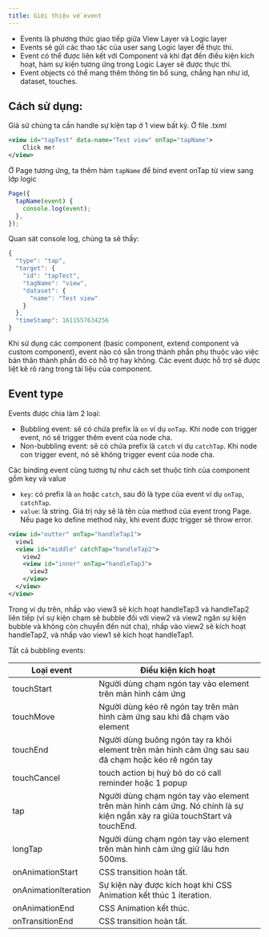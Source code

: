 ```yaml
---
title: Giới thiệu về event
---
```


- Events là phương thức giao tiếp giữa View Layer và Logic layer
- Events sẽ gửi các thao tác của user sang Logic layer để thực thi.
- Event có thể được liên kết với Component và khi đạt đến điều kiện kích hoạt, hàm sự kiện tương ứng trong Logic Layer sẽ được thực thi.
- Event objects có thể mang thêm thông tin bổ sung, chẳng hạn như id, dataset, touches.

## Cách sử dụng:

Giả sử chúng ta cần handle sự kiện tap ở 1 view bất kỳ.
Ở file .txml 

```xml
<view id="tapTest" data-name="Test view" onTap="tapName">
    Click me! 
</view>
```

Ở Page tương ứng, ta thêm hàm `tapName` để bind event onTap từ view sang lớp logic

```js
Page({
  tapName(event) {
    console.log(event);
  },
});
```

Quan sát console log, chúng ta sẽ thấy:
```js
{
  "type": "tap",
  "target": {
    "id": "tapTest",
    "tagName": "view",
    "dataset": {
      "name": "Test view"
    }
  },
  "timeStamp": 1611557634256
}
```

Khi sử dụng các component (basic component, extend component và custom component), event nào có sẵn trong thành phần phụ thuộc vào việc bản thân thành phần đó có hỗ trợ hay không. Các event được hỗ trợ sẽ được liệt kê rõ ràng trong tài liệu của component.

## Event type

Events được chia làm 2 loại:

- Bubbling event: sẽ có chứa prefix là `on` ví dụ `onTap`. Khi node con trigger event, nó sẽ trigger thêm event của node cha. 
- Non-bubbling event: sẽ có chứa prefix là `catch` ví dụ `catchTap`. Khi node con trigger event, nó sẽ không trigger event của node cha. 

Các binding event cũng tương tự như cách set thuộc tính của component gồm key và value

- `key`: có prefix là `on` hoặc `catch`, sau đó là type của event ví dụ `onTap`, `catchTap`.
- `value`: là string. Giá trị này sẽ là tên của method của event trong Page. Nếu page ko define method này, khi event được trigger sẽ throw error.

```xml
<view id="outter" onTap="handleTap1">
  view1
  <view id="middle" catchTap="handleTap2">
    view2
    <view id="inner" onTap="handleTap3">
      view3
    </view>
  </view>
</view>
```

Trong ví dụ trên, nhấp vào view3 sẽ kích hoạt handleTap3 và handleTap2 liên tiếp (vì sự kiện chạm sẽ bubble đối với view2 và view2 ngăn sự kiện bubble và không còn chuyển đến nút cha), nhấp vào view2 sẽ kích hoạt handleTap2, và nhấp vào view1 sẽ kích hoạt handleTap1.

Tất cả bubbling events:

| Loại event           | Điều kiện kích hoạt                                                                                                      |
| -------------------- | ------------------------------------------------------------------------------------------------------------------------ |
| touchStart           | Người dùng chạm ngón tay vào element trên màn hình cảm ứng                                                               |
| touchMove            | Người dùng kéo rê ngón tay trên màn hình cảm ứng sau khi đã chạm vào element                                             |
| touchEnd             | Người dùng buông ngón tay ra khỏi element trên màn hình cảm ứng sau sau đã chạm hoặc kéo rê ngón tay                     |
| touchCancel          | touch action bị huỷ bỏ do có call reminder hoặc 1 popup                                                                  |
| tap                  | Người dùng chạm ngón tay vào element trên màn hình cảm ứng. Nó chính là sự kiện ngắn xảy ra giữa touchStart và touchEnd. |
| longTap              | Người dùng chạm ngón tay vào element trên màn hình cảm ứng giữ lâu hơn 500ms.                                            |
| onAnimationStart     | CSS transition hoàn tất.                                                                                                 |
| onAnimationIteration | Sự kiện này được kích hoạt khi CSS Animation kết thúc 1 iteration.                                                       |
| onAnimationEnd       | CSS Animation kết thúc.                                                                                                  |
| onTransitionEnd      | CSS transition hoàn tất.                                                                                                 |

